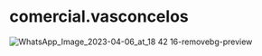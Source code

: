 # comercial.vasconcelos
![WhatsApp_Image_2023-04-06_at_18 42 16-removebg-preview](https://user-images.githubusercontent.com/108100725/232941213-eabd764f-8900-451f-a6cf-d464986ee2d9.png)
